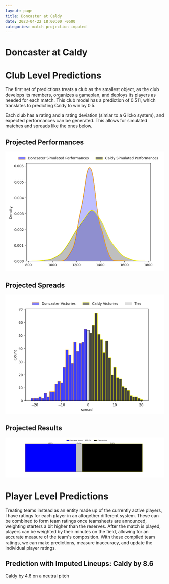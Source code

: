 ```yaml
---  
layout: page  
title: Doncaster at Caldy  
date: 2023-04-22 18:00:00 -0500  
categories: match projection imputed  
---
```

# Doncaster at Caldy

# Club Level Predictions


The first set of predictions treats a club as the smallest object, as the club develops its members, organizes a gameplan, and deploys its players as needed for each match. This club model has a prediction of 0.511, which translates to predicting Caldy to win by 0.5.

Each club has a rating and a rating deviation (simiar to a Glicko system), and expected performances can be generated. This allows for simulated matches and spreads like the ones below.
## Projected Performances


![Projected Performances](plots/performances_2023-04-22-Caldy-Doncaster.png)
## Projected Spreads


![Projected Spreads](plots/spreads_2023-04-22-Caldy-Doncaster.png)
## Projected Results


![Projected Results](plots/resultbar_2023-04-22-Caldy-Doncaster.png)
# Player Level Predictions


Treating teams instead as an entity made up of the currently active players, I have ratings for each player in an altogether different system. These can be combined to form team ratings once teamsheets are announced, weighting starters a bit higher than the reserves. After the match is played, players can be weighted by their minutes on the field, allowing for an accurate measure of the team's composition. With these compiled team ratings, we can make predictions, measure inaccuracy, and update the individual player ratings.
## Prediction with Imputed Lineups: Caldy by 8.6


Caldy by 4.6 on a neutral pitch

